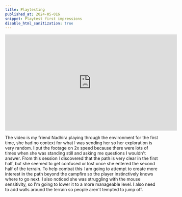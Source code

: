 ```yaml
---
title: Playtesting
published_at: 2024-05-016
snippet: Playtest first impressions
disable_html_sanitization: true
---
```


<iframe width="560" height="315" src="https://www.youtube.com/embed/csbAwtc1WPY?si=vBcsXoKhzoFcUMj8" title="YouTube video player" frameborder="0" allow="accelerometer; autoplay; clipboard-write; encrypted-media; gyroscope; picture-in-picture; web-share" referrerpolicy="strict-origin-when-cross-origin" allowfullscreen></iframe>

The video is my friend Nadhira playing through the environment for the first time, she had no context for what I was sending her so her exploration is very random. I put the footage on 2x speed because there were lots of times when she was standing still and asking me questions I wouldn't answer. From this session I discovered that the path is very clear in the first half, but she seemed to get confused or lost once she entered the second half of the terrain. To help combat this I am going to attempt to create more interest in the path beyond the campfire so the player instinctively knows where to go next. I also noticed she was struggling with the mouse sensitivity, so I'm going to lower it to a more manageable level. I also need to add walls around the terrain so people aren't tempted to jump off. 